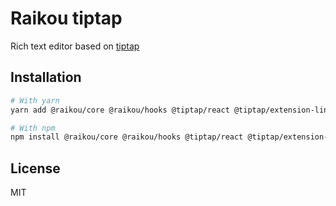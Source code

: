# Raikou tiptap

Rich text editor based on [tiptap](https://tiptap.dev/)

## Installation

```bash
# With yarn
yarn add @raikou/core @raikou/hooks @tiptap/react @tiptap/extension-link

# With npm
npm install @raikou/core @raikou/hooks @tiptap/react @tiptap/extension-link
```

## License

MIT
